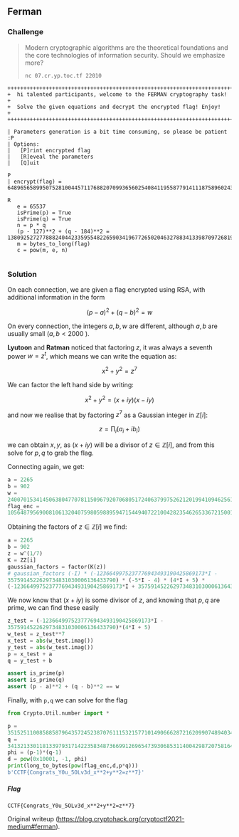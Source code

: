 ## Ferman  
### Challenge

> Modern cryptographic algorithms are the theoretical foundations and the core
> technologies of information security. Should we emphasize more?  
>  
> `nc 07.cr.yp.toc.tf 22010`

```  
++++++++++++++++++++++++++++++++++++++++++++++++++++++++++++++++++++++++  
+  hi talented participants, welcome to the FERMAN cryptography task!  +  
+  Solve the given equations and decrypt the encrypted flag! Enjoy!    +  
++++++++++++++++++++++++++++++++++++++++++++++++++++++++++++++++++++++++

| Parameters generation is a bit time consuming, so please be patient :P  
| Options:  
|   [P]rint encrypted flag  
|   [R]eveal the parameters  
|   [Q]uit

P  
| encrypt(flag) =
6489656589950752810044571176882070993656025408411955877914111875896024399252967804237101085443293019406006339555779534657926807551928549712558667515175079267695028070934727514846970003337126120540450206565849474378607706030211234939933160392491902242074123763448231072583065175864490510115483208842110529309232348180718641618424365058379284549574700049803925884878710773408472100779358561980206902500388524570616750475958017638946408491011264747032498524679282489181606124604218147

R  
   e = 65537  
   isPrime(p) = True  
   isPrime(q) = True  
   n = p * q  
   (p - 127)**2 + (q - 184)**2 =
13809252727788824044233595548226590341967726502046327883413398709726819135921363848617960542444505497356040393690402758557636039683075007984614264314802550433942617885990971202110511768121760826488944622697964930982921462840320850014092598270493079542993367042001339267321218767132063176291998391714014192946596879176425904447127657664796094937171819714510504836456988487840790317576922986001688147359646287894578550322731904860694734616037751755921771706899493873123836562784063321  
   m = bytes_to_long(flag)  
   c = pow(m, e, n)  
  
```

### Solution

On each connection, we are given a flag encrypted using RSA, with additional
information in the form

$$  
(p - a)^2 + (q - b)^2 = w  
$$

On every connection, the integers $a,b,w$ are different, although $a,b$ are
usually small ($a,b < 2000$ ).

**Lyutoon** and **Ratman** noticed that factoring $z$, it was always a seventh
power $w = z^t$, which means we can write the equation as:

$$  
x^2 + y^2 = z^7  
$$

We can factor the left hand side by writing:

$$  
x^2 + y^2 = (x + iy)(x - iy)  
$$

and now we realise that by factoring $z^7$ as a Gaussian integer in
$\mathbb{Z}[i]$:

$$  
z = \prod_i (a_i + i b_i)  
$$

we can obtain $x,y$, as $(x + i y)$ will be a divisor of $z \in
\mathbb{Z}[i]$, and from this solve for $p,q$ to grab the flag.

Connecting again, we get:

```python  
a = 2265  
b = 902  
w =
24007015341450638047707811509679207068051724063799752621201994109462561550079479155110637624506028551099549192036601169213196430196182069103932872524092047760624845002308713558682251660517182097667675473038586407097498167776645896369165963981698265040400341878755056463554861788991872633206414266159558715922583613630387512303492920597052611976890648632123534922756985895479931541478630417251021677032459939450624439421018438357005854556082128718286537575550378203702362524442461229  
flag_enc =
10564879569008106132040759805988959471544940722100428235462653367215001622634768902220485764070394703676633460036566842009467954832811287152142597331508344786167188766356935684044757086902094847810694941751879500776345600036096556068243767090470376672110936445246103465175956767665996275085293250901512809704594905257754009538501795362031873203086994610168776981264025121998840163864902563628991590207637487738286741829585819040077197755226202284847  
```

Obtaining the factors of $z \in \mathbb{Z}[i]$ we find:

```python  
a = 2265  
b = 902  
z = w^(1/7)  
K = ZZ[i]  
gaussian_factors = factor(K(z))  
# gaussian_factors (-I) * (-1236649975237776943493190425869173*I -
3575914522629734831030006136433790) * (-5*I - 4) * (4*I + 5) *
(-1236649975237776943493190425869173*I + 3575914522629734831030006136433790)  
```

We now know that $(x + iy)$ is some divisor of $z$, and knowing that $p,q$ are
prime, we can find these easily

```python  
z_test = (-1236649975237776943493190425869173*I -
3575914522629734831030006136433790)*(4*I + 5)  
w_test = z_test**7  
x_test = abs(w_test.imag())  
y_test = abs(w_test.imag())  
p = x_test + a  
q = y_test + b

assert is_prime(p)  
assert is_prime(q)  
assert (p - a)**2 + (q - b)**2 == w  
```

Finally, with `p,q` we can solve for the flag

```python  
from Crypto.Util.number import *

p =
3515251100858858796435724523870761115321577101490666287216209907489403476079222276536571942496157069855565014771125798502774268554017196492328530962886884456876064742139864478104832820555776577341055529681241338289453827370647829795170813667  
q =
3413213301181339793171422358348736699126965473930685311400429872075816456893055375667482794611435574843396575239764759040242158681190020317082329009191911152126267671754529169503180596722173728126136891139303943035843711591741985591269095977  
phi = (p-1)*(q-1)  
d = pow(0x10001, -1, phi)  
print(long_to_bytes(pow(flag_enc,d,p*q)))  
b'CCTF{Congrats_Y0u_5OLv3d_x**2+y**2=z**7}'  
```

##### Flag

`CCTF{Congrats_Y0u_5OLv3d_x**2+y**2=z**7}`  

Original writeup (https://blog.cryptohack.org/cryptoctf2021-medium#ferman).